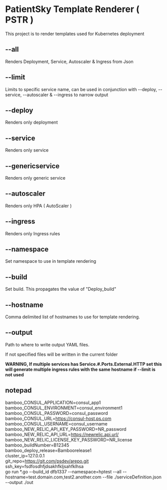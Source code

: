 # PatientSky Template Renderer ( PSTR )
This project is to render templates used for Kubernetes deployment

## --all <bool>
Renders Deployment, Service, Autoscaler & Ingress from Json

## --limit <string>
Limits to specific service name, can be used in conjunction with --deploy, --service, --autoscaler & --ingress to narrow output

## --deploy <bool>
Renders only deployment

## --service <bool>
Renders only service

## --genericservice <bool>
Renders only generic service

## --autoscaler
Renders only HPA ( AutoScaler )

## --ingress
Renders only Ingress rules

## --namespace <string>
Set namespace to use in template rendering

## --build <string>
Set build. This propagates the value of "Deploy_build"

## --hostname <string>
Comma delimited list of hostnames to use for template rendering.

## --output <string>
Path to where to write output YAML files.

If not specified files will be written in the current folder


**WARNING, If multiple services has Service.#.Ports.External.HTTP set this will generate multiple ingress rules with the same hostname if --limit is not used**


## notepad
bamboo_CONSUL_APPLICATION=consul_app1 \
bamboo_CONSUL_ENVIRONMENT=consul_environment1 \
bamboo_CONSUL_PASSWORD=consul_password \
bamboo_CONSUL_URL=https://consul-host.ps.com \
bamboo_CONSUL_USERNAME=consul_username \
bamboo_NEW_RELIC_API_KEY_PASSWORD=NR_password \
bamboo_NEW_RELIC_API_URL=https://newrelic.api.url/ \
bamboo_NEW_RELIC_LICENSE_KEY_PASSWORD=NR_license \
bamboo_buildNumber=B12345 \
bamboo_deploy_release=Bamboorelease1 \
cluster_ip=127.0.0.1 \
git_repo=https://git.com/psdev/arepo.git \
ssh_key=fsdfosdhfjdsakhfkljsahfklhsa \
go run *.go  --build_id dfb1337 --namespace=hptest --all --hostname=test.domain.com,test2.another.com --file ./serviceDefinition.json --output ./out